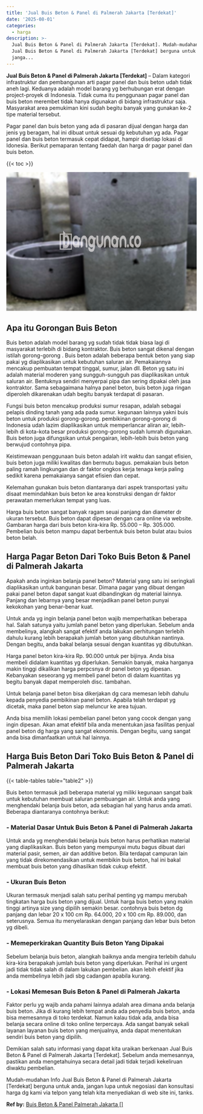 ```yaml
---
title: 'Jual Buis Beton & Panel di Palmerah Jakarta [Terdekat]'
date: '2025-08-01'
categories:
  - harga
description: >-
  Jual Buis Beton & Panel di Palmerah Jakarta [Terdekat]. Mudah-mudahan Info
  Jual Buis Beton & Panel di Palmerah Jakarta [Terdekat] berguna untuk anda,
  janga...
---
```


**Jual Buis Beton & Panel di Palmerah Jakarta \[Terdekat\]** – Dalam kategori infrastruktur dan pembangunan arti pagar panel dan buis beton udah tidak aneh lagi. Keduanya adalah model barang yg berhubungan erat dengan project-proyek di Indonesia. Tidak cuma itu penggunaan pagar panel dan buis beton merembet tidak hanya digunakan di bidang infrastruktur saja. Masyarakat area pemukiman kini sudah begitu banyak yang gunakan ke-2 tipe material tersebut.

Pagar panel dan buis beton yang ada di pasaran dijual dengan harga dan jenis yg beragam, hal ini dibuat untuk sesuai dg kebutuhan yg ada. Pagar panel dan buis beton termasuk cepat didapat, hampir disetiap lokasi di Idonesia. Berikut pemaparan tentang faedah dan harga dr pagar panel dan buis beton.

{{< toc >}}

![Jual Buis Beton & Panel di Palmerah Jakarta [Terdekat]](/images/jual-panel-buis-beton-murah-42.png)

## Apa itu Gorongan Buis Beton

Buis beton adalah model barang yg sudah tidak tidak biasa lagi di masyarakat terlebih di bidang kontraktor. Buis beton sangat dikenal dengan istilah gorong-gorong . Buis beton adalah beberapa bentuk beton yang siap pakai yg diaplikasikan untuk kebutuhan saluran air. Pemakaiannya mencakup pembuatan tempat tinggal, sumur, jalan dll. Beton yg satu ini adalah material moderen yang sungguh-sungguh pas diaplikasikan untuk saluran air. Bentuknya sendiri menyerpai pipa dan sering dipakai oleh jasa kontraktor. Sama sebagaimana halnya panel beton, buis beton juga ringan diperoleh dikarenakan udah begitu banyak terdapat di pasaran.

Fungsi buis beton mencakup produksi sumur resapan, adalah sebagai pelapis dinding tanah yang ada pada sumur. kegunaan lainnya yakni buis beton untuk produksi gorong-gorong. pembikinan gorong-gorong di Indonesia udah lazim diaplikasikan untuk memperlancar aliran air, lebih-lebih di kota-kota besar produksi gorong-gorong sudah lumrah digunakan. Buis beton juga difungsikan untuk pengairan, lebih-lebih buis beton yang berwujud contohnya pipa.

Keistimewaan penggunaan buis beton adalah irit waktu dan sangat efisien, buis beton juga miliki kwalitas dan bermutu bagus. pemakaian buis beton paling ramah lingkungan dan dr faktor ongkos kerja tenaga kerja paling sedikit karena pemakaianya sangat efisien dan cepat.

Kelemahan gunakan buis beton diantaranya dari aspek transportasi yaitu disaat memindahkan buis beton ke area konstruksi dengan dr faktor perawatan memerlukan tempat yang luas.

Harga buis beton sangat banyak ragam seuai panjang dan diameter dr ukuran tersebut. Buis beton dapat dipesan dengan cara online via website. Gambaran harga dari buis beton kira-kira Rp. 55.000 – Rp. 305.000. Pembelian buis beton mampu dapat berbentuk buis beton bulat atau buios beton belah.

## Harga Pagar Beton Dari Toko Buis Beton & Panel di Palmerah Jakarta

Apakah anda inginkan belanja panel beton? Material yang satu ini seringkali diaplikasikan untuk bangunan besar. Dimana pagar yang dibuat dengan pakai panel beton dapat sangat kuat dibandingkan dg material lainnya. Panjang dan lebarnya yang besar menjadikan panel beton punyai kekokohan yang benar-benar kuat.

Untuk anda yg ingin belanja panel beton wajib memperhatikan beberapa hal. Salah satunya yaitu jumlah panel beton yang diperlukan. Sebelum anda membelinya, alangkah sangat efektif anda lakukan perhitungan terlebih dahulu kurang lebih berapakah jumlah beton yang dibutuhkan nantinya. Dengan begitu, anda bakal belanja sesuai dengan kuantitas yg dibutuhkan.

Harga panel beton kira-kira Rp. 90.000 untuk per bijinya. Anda bisa membeli didalam kuantitas yg diperlukan. Semakin banyak, maka harganya makin tinggi dikalikan harga perpcsnya dr panel beton yg dipesan. Kebanyakan seseorang yg membeli panel beton di dalam kuantitas yg begitu banyak dapat memperoleh disc. tambahan.

Untuk belanja panel beton bisa dikerjakan dg cara memesan lebih dahulu kepada penyedia pembikinan panel beton. Apabila telah terdapat yg dicetak, maka panel beton siap meluncur ke area tujuan.

Anda bisa memilih lokasi pembelian panel beton yang cocok dengan yang ingin dipesan. Akan amat efektif bila anda menentukan jasa fasilitas penjual panel beton dg harga yang sangat ekonomis. Dengan begitu, uang sangat anda bisa dimanfaatkan untuk hal lainnya.

## Harga Buis Beton Dari Toko Buis Beton & Panel di Palmerah Jakarta

{{< table-tables table="table2" >}}

Buis beton termasuk jadi beberapa material yg miliki kegunaan sangat baik untuk kebutuhan membuat saluran pembuangan air. Untuk anda yang menghendaki belanja buis beton, ada sebagian hal yang harus anda amati. Beberapa diantaranya contohnya berikut:

### \- Material Dasar Untuk Buis Beton & Panel di Palmerah Jakarta

Untuk anda yg menghendaki belanja buis beton harus perhatikan material yang diaplikasikan. Buis beton yang mempunyai mutu bagus dibuat dari material pasir, semen, air dan additive beton. Bila terdapat campuran lain yang tidak direkomendasikan untuk membikin buis beton, hal ini bakal membuat buis beton yang dihasilkan tidak cukup efektif.

### \- Ukuran Buis Beton

Ukuran termasuk menjadi salah satu perihal penting yg mampu merubah tingkatan harga buis beton yang dijual. Untuk harga buis beton yang makin tinggi artinya size yang dipilih semakin besar. contohnya buis beton dg panjang dan lebar 20 x 100 cm Rp. 64.000, 20 x 100 cm Rp. 89.000, dan seterusnya. Semua itu menyelaraskan dengan panjang dan lebar buis beton yg dibeli.

### \- Memeperkirakan Quantity Buis Beton Yang Dipakai

Sebelum belanja buis beton, alangkah baiknya anda mengira terlebih dahulu kira-kira berapakah jumlah buis beton yang diperlukan. Perihal ini urgent jadi tidak tidak salah di dalam lakukan pembelian. akan lebih efektif jika anda membelinya lebih jadi sbg cadangan apabila kurang.

### \- Lokasi Memesan Buis Beton & Panel di Palmerah Jakarta

Faktor perlu yg wajib anda pahami lainnya adalah area dimana anda belanja buis beton. Jika di kurang lebih tempat anda ada penyedia buis beton, anda bisa memesannya di toko terdekat. Namun kalau tidak ada, anda bisa belanja secara online di toko online terpercaya. Ada sangat banyak sekali layanan layanan buis beton yang menjualnya, anda dapat menentukan sendiri buis beton yang dipilih.

Demikian salah satu informasi yang dapat kita uraikan berkenaan Jual Buis Beton & Panel di Palmerah Jakarta \[Terdekat\]. Sebelum anda memesannya, pastikan anda mengetahuinya secara detail jadi tidak terjadi kekeliruan diwaktu pembelian.

Mudah-mudahan Info Jual Buis Beton & Panel di Palmerah Jakarta \[Terdekat\] berguna untuk anda, jangan lupa untuk negosiasi dan konsultasi harga dg kami via telpon yang telah kita menyediakan di web site ini, tanks.

**Ref by:** [Buis Beton & Panel Palmerah Jakarta []](https://id.wikipedia.org/wiki/Buis)
